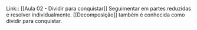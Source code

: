 Link:: [[Aula 02 - Dividir para conquistar]]
Seguimentar em partes reduzidas e resolver individualmente.
[[Decomposição]] também é conhecida como dividir para conquistar.

